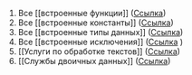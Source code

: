 1. Все [[встроенные функции]] ([Ссылка](https://docs.python.org/3/library/functions.html))
2. Все [[встроенные константы]] ([Ссылка](https://docs.python.org/3/library/constants.html))
3. Все [[встроенные типы данных]] ([Ссылка](https://docs.python.org/3/library/stdtypes.html))
4. Все [[встроенные исключения]] ([Ссылка](https://docs.python.org/3/library/exceptions.html) )
5. [[Услуги по обработке текстов]] ([Ссылка](https://docs.python.org/3/library/text.html))
6. [[Службы двоичных данных]] ([Ссылка](https://docs.python.org/3/library/binary.html))